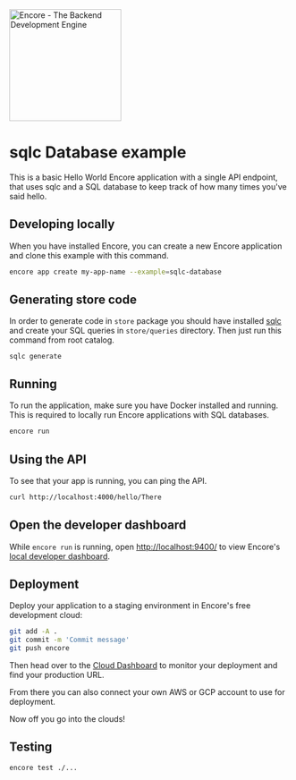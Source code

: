<img width="200px" src="https://encore.dev/assets/branding/logo/logo.svg" alt="Encore - The Backend Development Engine" />

# sqlc Database example

This is a basic Hello World Encore application with a single API endpoint, that uses sqlc and a SQL database to keep track of how many times you've said hello.

## Developing locally

When you have installed Encore, you can create a new Encore application and clone this example with this command.

```bash
encore app create my-app-name --example=sqlc-database
```


## Generating store code

In order to generate code in `store` package you should have installed [sqlc](https://docs.sqlc.dev/en/stable/) and create your SQL queries in `store/queries` directory.
Then just run this command from root catalog.

```shell
sqlc generate
```

## Running

To run the application, make sure you have Docker installed and running. This is required to locally run Encore applications with SQL databases.

```bash
encore run
```

## Using the API

To see that your app is running, you can ping the API.

```bash
curl http://localhost:4000/hello/There
```

## Open the developer dashboard

While `encore run` is running, open [http://localhost:9400/](http://localhost:9400/) to view Encore's [local developer dashboard](https://encore.dev/docs/go/observability/dev-dash).

## Deployment

Deploy your application to a staging environment in Encore's free development cloud:

```bash
git add -A .
git commit -m 'Commit message'
git push encore
```

Then head over to the [Cloud Dashboard](https://app.encore.dev) to monitor your deployment and find your production URL.

From there you can also connect your own AWS or GCP account to use for deployment.

Now off you go into the clouds!

## Testing

```bash
encore test ./...
```
